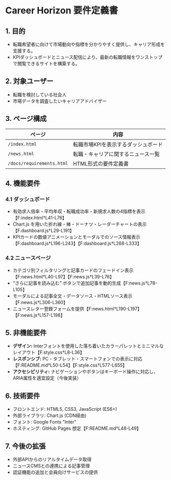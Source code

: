 # Career Horizon 要件定義書

## 1. 目的
- 転職希望者に向けて市場動向や指標を分かりやすく提供し、キャリア形成を支援する。
- KPIダッシュボードとニュース配信により、最新の転職情報をワンストップで閲覧できるサイトを構築する。

## 2. 対象ユーザー
- 転職を検討している社会人
- 市場データを調査したいキャリアアドバイザー

## 3. ページ構成
| ページ | 内容 |
|--------|------|
| `/index.html` | 転職市場KPIを表示するダッシュボード |
| `/news.html` | 転職・キャリアに関するニュース一覧 |
| `/docs/requirements.html` | HTML形式の要件定義書 |

## 4. 機能要件
### 4.1 ダッシュボード
- 有効求人倍率・平均年収・転職成功率・新規求人数の4指標を表示【F:index.html†L41-L76】
- Chart.js を用いた折れ線・棒・ドーナツ・レーダーチャートの表示【F:dashboard.js†L29-L191】
- KPIカードの数値アニメーションとモーダルでのソース情報表示【F:dashboard.js†L196-L243】【F:dashboard.js†L268-L333】

### 4.2 ニュースページ
- カテゴリ別フィルタリングと記事カードのフェードイン表示【F:news.html†L40-L97】【F:news.js†L39-L76】
- “さらに記事を読み込む” ボタンで追加記事を動的生成【F:news.js†L78-L105】
- モーダルによる記事全文・データソース・HTMLソース表示【F:news.js†L306-L360】
- ニュースレター登録フォームを提供【F:news.html†L190-L197】【F:news.js†L157-L198】

## 5. 非機能要件
- **デザイン:** Interフォントを使用した落ち着いたカラーパレットとミニマルなレイアウト【F:style.css†L8-L36】
- **レスポンシブ:** PC・タブレット・スマートフォンでの表示に対応【F:README.md†L50-L54】【F:style.css†L577-L655】
- **アクセシビリティ:** ナビゲーションやボタンはキーボード操作に対応し、ARIA属性を適宜設定（今後実装）

## 6. 技術要件
- フロントエンド: HTML5, CSS3, JavaScript (ES6+)
- 外部ライブラリ: Chart.js (CDN経由)
- フォント: Google Fonts "Inter"
- ホスティング: GitHub Pages 想定【F:README.md†L48-L49】

## 7. 今後の拡張
- 外部APIからのリアルタイムデータ取得
- ニュースCMSとの連携による記事管理
- 認証機能の追加と会員向けサービスの提供

